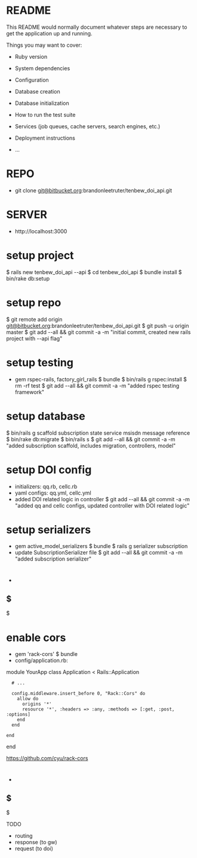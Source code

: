 # README

This README would normally document whatever steps are necessary to get the
application up and running.

Things you may want to cover:

* Ruby version

* System dependencies

* Configuration

* Database creation

* Database initialization

* How to run the test suite

* Services (job queues, cache servers, search engines, etc.)

* Deployment instructions

* ...


# REPO
  - git clone git@bitbucket.org:brandonleetruter/tenbew_doi_api.git

# SERVER
  - http://localhost:3000


# setup project

  $ rails new tenbew_doi_api --api
  $ cd tenbew_doi_api
  $ bundle install
  $ bin/rake db:setup

# setup repo

  $ git remote add origin git@bitbucket.org:brandonleetruter/tenbew_doi_api.git
  $ git push -u origin master
  $ git add --all && git commit -a -m "initial commit, created new rails project with --api flag"

# setup testing

  - gem rspec-rails, factory_girl_rails
  $ bundle
  $ bin/rails g rspec:install
  $ rm -rf test
  $ git add --all && git commit -a -m "added rspec testing framework"

# setup database

  $ bin/rails g scaffold subscription state service msisdn message reference
  $ bin/rake db:migrate
  $ bin/rails s
  $ git add --all && git commit -a -m "added subscription scaffold, includes migration, controllers, model"

# setup DOI config

  - initializers: qq.rb, cellc.rb
  - yaml configs: qq.yml, cellc.yml
  - added DOI related logic in controller
  $ git add --all && git commit -a -m "added qq and cellc configs, updated controller with DOI related logic"

# setup serializers

  - gem active_model_serializers
  $ bundle
  $ rails g serializer subscription
  - update SubscriptionSerializer file
  $ git add --all && git commit -a -m "added subscription serializer"


# 

  -
  $
  -
  $



# enable cors

  - gem 'rack-cors'
  $ bundle
  - config/application.rb:

  module YourApp
    class Application < Rails::Application

      # ...

      config.middleware.insert_before 0, "Rack::Cors" do
        allow do
          origins '*'
          resource '*', :headers => :any, :methods => [:get, :post, :options]
        end
      end

    end
  end

  https://github.com/cyu/rack-cors


#

  -
  $
  -
  $



TODO

- routing
- response (to gw)
- request (to doi)
